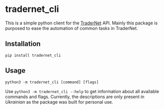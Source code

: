 # tradernet_cli

This is a simple python client for the [TraderNet](https://tradernet.com) API.
Mainly this package is purposed to ease the automation of common tasks in TraderNet.

## Installation

`pip install tradernet_cli`

## Usage

`python3 -m tradernet_cli [command] [flags]`

Use `python3 -m tradernet_cli --help` to get information about all available commands and flags.
Currently, the descriptions are only present in *Ukrainian* as the package was built for personal use.
